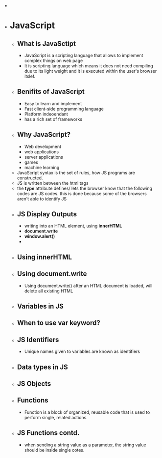 -
- # JavaScript
	- ## What is JavaSctipt
		- JavaScript is a scripting language that allows to implement complex things on web page
		- It is scripting language which means it does not need compiling due to its light weight and it is executed within the user's browser itslef.
	- ## Benifits of JavaScript
		- Easy to learn and implement
		- Fast client-side programming language
		- Platform indeoendant
		- has a rich set of frameworks
	- ## Why JavaScript?
		- Web development
		- web applications
		- server applications
		- games
		- machine learning
	- JavaScript syntax is the set of rules, how JS programs are constructed.
	- JS is written between the html tags
	- the **type** attribute defines/ lets the browser know that the following codes are JS codes. this is done because some of the browsers aren't able to identify JS
	- ## JS Display Outputs
		- writing into an HTML element, using **innerHTML**
		- **document.write**
		- **window.alert()**
		-
	- ## Using innerHTML
	- ## Using document.write
		- Using document.write() after an HTML document is loaded, will delete all existing HTML
	- ## Variables in JS
	- ## When to use var keyword?
	- ## JS Identifiers
		- Unique names given to variables are known as identifiers
	- ## Data types in JS
	- ## JS Objects
	- ## Functions
		- Function is a block of organized, reusable code that is used to perform single, related actions.
	- ## JS Functions contd.
		- when sending a string value as a parameter, the string value should be inside single cotes.